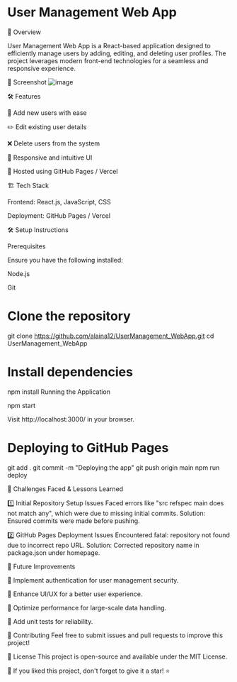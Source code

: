 # User Management Web App

🚀 Overview

User Management Web App is a React-based application designed to efficiently manage users by adding, editing, and deleting user profiles. The project leverages modern front-end technologies for a seamless and responsive experience.

📸 Screenshot
![image](https://github.com/user-attachments/assets/b2c13315-02b2-4425-a933-eecf8206c36c)

🛠 Features

🔹 Add new users with ease

✏️ Edit existing user details

❌ Delete users from the system

🎨 Responsive and intuitive UI

🚀 Hosted using GitHub Pages / Vercel


🏗️ Tech Stack

Frontend: React.js, JavaScript, CSS

Deployment: GitHub Pages / Vercel


🛠️ Setup Instructions

Prerequisites

Ensure you have the following installed:

Node.js

Git
# Clone the repository
git clone https://github.com/alaina12/UserManagement_WebApp.git
cd UserManagement_WebApp

# Install dependencies
npm install
Running the Application

npm start

Visit http://localhost:3000/ in your browser.

# Deploying to GitHub Pages
git add .
git commit -m "Deploying the app"
git push origin main
npm run deploy

🚧 Challenges Faced & Lessons Learned

1️⃣ Initial Repository Setup Issues
Faced errors like "src refspec main does not match any", which were due to missing initial commits.
Solution: Ensured commits were made before pushing.

2️⃣ GitHub Pages Deployment Issues
Encountered fatal: repository not found due to incorrect repo URL.
Solution: Corrected repository name in package.json under homepage.

🚀 Future Improvements

🔹 Implement authentication for user management security.

🔹 Enhance UI/UX for a better user experience.

🔹 Optimize performance for large-scale data handling.

🔹 Add unit tests for reliability.

🤝 Contributing
Feel free to submit issues and pull requests to improve this project!

📜 License
This project is open-source and available under the MIT License.

🌟 If you liked this project, don't forget to give it a star! ⭐



